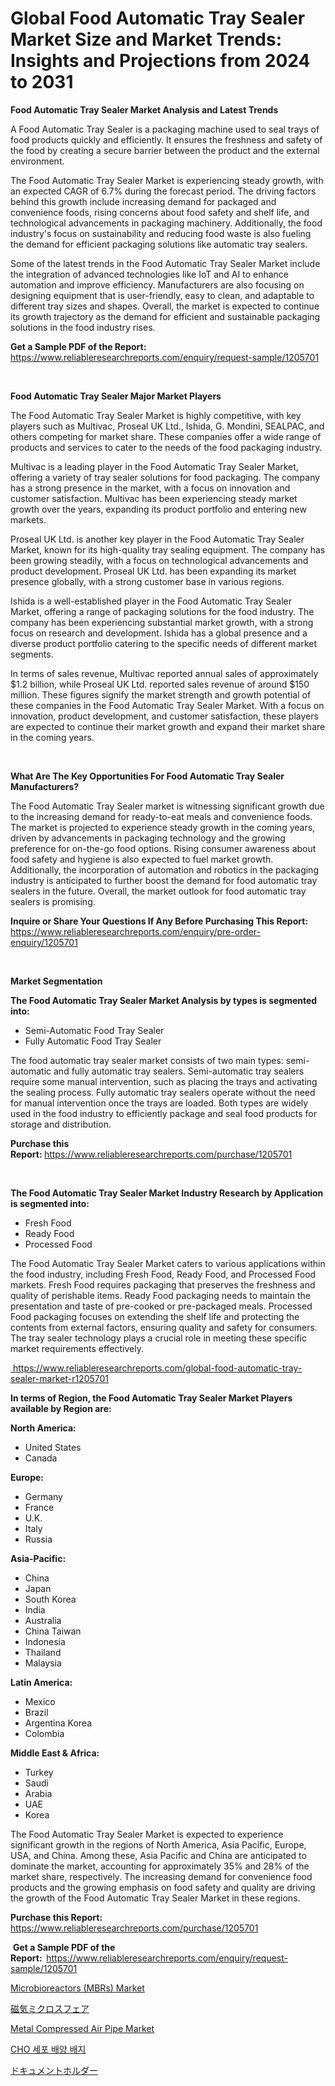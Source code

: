 <p><h1>Global Food Automatic Tray Sealer Market Size and Market Trends: Insights and Projections from 2024 to 2031</h1></p><p><strong>Food Automatic Tray Sealer Market Analysis and Latest Trends</strong></p>
<p><p>A Food Automatic Tray Sealer is a packaging machine used to seal trays of food products quickly and efficiently. It ensures the freshness and safety of the food by creating a secure barrier between the product and the external environment.</p><p>The Food Automatic Tray Sealer Market is experiencing steady growth, with an expected CAGR of 6.7% during the forecast period. The driving factors behind this growth include increasing demand for packaged and convenience foods, rising concerns about food safety and shelf life, and technological advancements in packaging machinery. Additionally, the food industry's focus on sustainability and reducing food waste is also fueling the demand for efficient packaging solutions like automatic tray sealers.</p><p>Some of the latest trends in the Food Automatic Tray Sealer Market include the integration of advanced technologies like IoT and AI to enhance automation and improve efficiency. Manufacturers are also focusing on designing equipment that is user-friendly, easy to clean, and adaptable to different tray sizes and shapes. Overall, the market is expected to continue its growth trajectory as the demand for efficient and sustainable packaging solutions in the food industry rises.</p></p>
<p><strong>Get a Sample PDF of the Report:&nbsp;</strong> <a href="https://www.reliableresearchreports.com/enquiry/request-sample/1205701">https://www.reliableresearchreports.com/enquiry/request-sample/1205701</a></p>
<p>&nbsp;</p>
<p><strong>Food Automatic Tray Sealer Major Market Players</strong></p>
<p><p>The Food Automatic Tray Sealer Market is highly competitive, with key players such as Multivac, Proseal UK Ltd., Ishida, G. Mondini, SEALPAC, and others competing for market share. These companies offer a wide range of products and services to cater to the needs of the food packaging industry.</p><p>Multivac is a leading player in the Food Automatic Tray Sealer Market, offering a variety of tray sealer solutions for food packaging. The company has a strong presence in the market, with a focus on innovation and customer satisfaction. Multivac has been experiencing steady market growth over the years, expanding its product portfolio and entering new markets.</p><p>Proseal UK Ltd. is another key player in the Food Automatic Tray Sealer Market, known for its high-quality tray sealing equipment. The company has been growing steadily, with a focus on technological advancements and product development. Proseal UK Ltd. has been expanding its market presence globally, with a strong customer base in various regions.</p><p>Ishida is a well-established player in the Food Automatic Tray Sealer Market, offering a range of packaging solutions for the food industry. The company has been experiencing substantial market growth, with a strong focus on research and development. Ishida has a global presence and a diverse product portfolio catering to the specific needs of different market segments.</p><p>In terms of sales revenue, Multivac reported annual sales of approximately $1.2 billion, while Proseal UK Ltd. reported sales revenue of around $150 million. These figures signify the market strength and growth potential of these companies in the Food Automatic Tray Sealer Market. With a focus on innovation, product development, and customer satisfaction, these players are expected to continue their market growth and expand their market share in the coming years.</p></p>
<p>&nbsp;</p>
<p><strong>What Are The Key Opportunities For Food Automatic Tray Sealer Manufacturers?</strong></p>
<p><p>The Food Automatic Tray Sealer market is witnessing significant growth due to the increasing demand for ready-to-eat meals and convenience foods. The market is projected to experience steady growth in the coming years, driven by advancements in packaging technology and the growing preference for on-the-go food options. Rising consumer awareness about food safety and hygiene is also expected to fuel market growth. Additionally, the incorporation of automation and robotics in the packaging industry is anticipated to further boost the demand for food automatic tray sealers in the future. Overall, the market outlook for food automatic tray sealers is promising.</p></p>
<p><strong>Inquire or Share Your Questions If Any Before Purchasing This Report:</strong> <a href="https://www.reliableresearchreports.com/enquiry/pre-order-enquiry/1205701">https://www.reliableresearchreports.com/enquiry/pre-order-enquiry/1205701</a></p>
<p>&nbsp;</p>
<p><strong>Market Segmentation</strong></p>
<p><strong>The Food Automatic Tray Sealer Market Analysis by types is segmented into:</strong></p>
<p><ul><li>Semi-Automatic Food Tray Sealer</li><li>Fully Automatic Food Tray Sealer</li></ul></p>
<p><p>The food automatic tray sealer market consists of two main types: semi-automatic and fully automatic tray sealers. Semi-automatic tray sealers require some manual intervention, such as placing the trays and activating the sealing process. Fully automatic tray sealers operate without the need for manual intervention once the trays are loaded. Both types are widely used in the food industry to efficiently package and seal food products for storage and distribution.</p></p>
<p><strong>Purchase this Report:&nbsp;</strong><a href="https://www.reliableresearchreports.com/purchase/1205701">https://www.reliableresearchreports.com/purchase/1205701</a></p>
<p>&nbsp;</p>
<p><strong>The Food Automatic Tray Sealer Market Industry Research by Application is segmented into:</strong></p>
<p><ul><li>Fresh Food</li><li>Ready Food</li><li>Processed Food</li></ul></p>
<p><p>The Food Automatic Tray Sealer Market caters to various applications within the food industry, including Fresh Food, Ready Food, and Processed Food markets. Fresh Food requires packaging that preserves the freshness and quality of perishable items. Ready Food packaging needs to maintain the presentation and taste of pre-cooked or pre-packaged meals. Processed Food packaging focuses on extending the shelf life and protecting the contents from external factors, ensuring quality and safety for consumers. The tray sealer technology plays a crucial role in meeting these specific market requirements effectively.</p></p>
<p><a href="https://www.reliableresearchreports.com/global-food-automatic-tray-sealer-market-r1205701">&nbsp;https://www.reliableresearchreports.com/global-food-automatic-tray-sealer-market-r1205701</a></p>
<p><strong>In terms of Region, the Food Automatic Tray Sealer Market Players available by Region are:</strong></p>
<p>
    <p> <strong> North America: </strong>
        <ul>
            <li>United States</li>
            <li>Canada</li>
        </ul>
        </p> 
    <p> <strong> Europe: </strong>
        <ul>
            <li>Germany</li>
            <li>France</li>
            <li>U.K.</li>
            <li>Italy</li>
            <li>Russia</li>
        </ul>
        </p> 
    <p> <strong> Asia-Pacific: </strong>
        <ul>
            <li>China</li>
            <li>Japan</li>
            <li>South Korea</li>
            <li>India</li>
            <li>Australia</li>
            <li>China Taiwan</li>
            <li>Indonesia</li>
            <li>Thailand</li>
            <li>Malaysia</li>
        </ul>
        </p> 
    <p> <strong> Latin America: </strong>
        <ul>
            <li>Mexico</li>
            <li>Brazil</li>
            <li>Argentina Korea</li>
            <li>Colombia</li>
        </ul>
        </p> 
    <p> <strong> Middle East & Africa: </strong>
        <ul>
            <li>Turkey</li>
            <li>Saudi</li>
            <li>Arabia</li>
            <li>UAE</li>
            <li>Korea</li>
        </ul>
    </p>
    </p>
<p><p>The Food Automatic Tray Sealer Market is expected to experience significant growth in the regions of North America, Asia Pacific, Europe, USA, and China. Among these, Asia Pacific and China are anticipated to dominate the market, accounting for approximately 35% and 28% of the market share, respectively. The increasing demand for convenience food products and the growing emphasis on food safety and quality are driving the growth of the Food Automatic Tray Sealer Market in these regions.</p></p>
<p><strong>Purchase this Report: </strong><a href="https://www.reliableresearchreports.com/purchase/1205701">https://www.reliableresearchreports.com/purchase/1205701</a></p>
<p>&nbsp;<strong>Get a Sample PDF of the Report:&nbsp;&nbsp;</strong><a href="https://www.reliableresearchreports.com/enquiry/request-sample/1205701">https://www.reliableresearchreports.com/enquiry/request-sample/1205701</a></p>
<p><strong></strong></p>
<p><p><a href="https://github.com/tamvrosiya/Market-Research-Report-List-4/blob/main/microbioreactors-mbrs-market.md">Microbioreactors (MBRs) Market</a></p><p><a href="https://github.com/avbqbctihcbe2/Market-Research-Report-List-1/blob/main/464815242282.md">磁気ミクロスフェア</a></p><p><a href="https://github.com/changoleonlaverguenzanoexiste/Market-Research-Report-List-3/blob/main/metal-compressed-air-pipe-market.md">Metal Compressed Air Pipe Market</a></p><p><a href="https://github.com/PhilToryphy7876567/Market-Research-Report-List-1/blob/main/573401438744.md">CHO 세포 배양 배지</a></p><p><a href="https://github.com/luffiazaza/Market-Research-Report-List-1/blob/main/933158042283.md">ドキュメントホルダー</a></p></p>